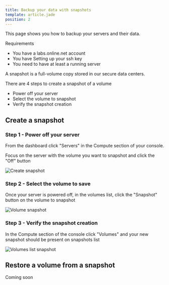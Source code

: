 ```yaml
---
title: Backup your data with snapshots
template: article.jade
position: 2
---
```


This page shows you how to backup your servers and their data.

Requirements

- You have a labs.online.net account
- You have Setting up your ssh key
- You need to have at least a running server

A snapshot is a full-volume copy stored in our secure data centers.

There are 4 steps to create a snapshot of a volume

- Power off your server
- Select the volume to snapshot
- Verify the snapshot creation

## Create a snapshot

### Step 1 - Power off your server

From the dashboard click "Servers" in the Compute section of your console.

Focus on the server with the volume you want to snapshot and click the "Off" button

![Create snapshot](../../images/create_snapshot.png "Create snapshot")

### Step 2 - Select the volume to save

Once your server is powered off, in the volumes list, click the "Snapshot" button on the volume to snapshot

![Volume snapshot](../../images/volume_snapshot.png "Volume snapshot")

### Step 3 - Verify the snapshot creation

In the Compute section of the console click "Volumes" and your new snapshot should be present on snapshots list

![Volumes list snapshot](../../images/volumes_list_snapshot.png "Volumes list snapshot")

## Restore a volume from a snapshot

Coming soon